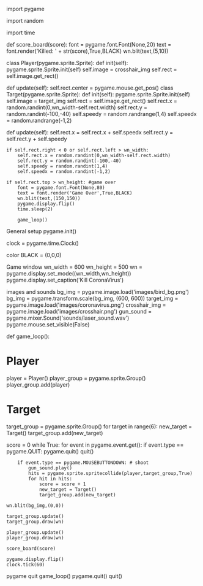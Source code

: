 import pygame

import random

import time

def score_board(score): font = pygame.font.Font(None,20) text = font.render('Killed: ' + str(score),True,BLACK) wn.blit(text,(5,10))

class Player(pygame.sprite.Sprite): def init(self): pygame.sprite.Sprite.init(self) self.image = crosshair_img self.rect = self.image.get_rect()

def update(self):
    self.rect.center = pygame.mouse.get_pos()
class Target(pygame.sprite.Sprite): def init(self): pygame.sprite.Sprite.init(self) self.image = target_img self.rect = self.image.get_rect() self.rect.x = random.randint(0,wn_width-self.rect.width) self.rect.y = random.randint(-100,-40)
self.speedy = random.randrange(1,4) self.speedx = random.randrange(-1,2)

def update(self):
    self.rect.x = self.rect.x + self.speedx
    self.rect.y = self.rect.y + self.speedy
 
    if self.rect.right < 0 or self.rect.left > wn_width:
        self.rect.x = random.randint(0,wn_width-self.rect.width)
        self.rect.y = random.randint(-100,-40)
        self.speedy = random.randint(1,4)
        self.speedx = random.randint(-1,2)
        
    if self.rect.top > wn_height: #game over
        font = pygame.font.Font(None,80)
        text = font.render('Game Over',True,BLACK)
        wn.blit(text,(150,150))
        pygame.display.flip()
        time.sleep(2)
        
        game_loop()
General setup
pygame.init()

clock = pygame.time.Clock()

color
BLACK = (0,0,0)

Game window
wn_width = 600 wn_height = 500 wn = pygame.display.set_mode((wn_width,wn_height)) pygame.display.set_caption('Kill CoronaVirus')

images and sounds
bg_img = pygame.image.load('images/bird_bg.png') bg_img = pygame.transform.scale(bg_img, (600, 600)) target_img = pygame.image.load('images/coronavirus.png') crosshair_img = pygame.image.load('images/crosshair.png') gun_sound = pygame.mixer.Sound('sounds/laser_sound.wav') pygame.mouse.set_visible(False)

def game_loop():

# Player
player = Player() 
player_group = pygame.sprite.Group()
player_group.add(player)

# Target
target_group = pygame.sprite.Group()
for target in range(6):
    new_target = Target()
    target_group.add(new_target)

score = 0
while True:
    for event in pygame.event.get():
        if event.type == pygame.QUIT:
           pygame.quit()
           quit()
           
        if event.type == pygame.MOUSEBUTTONDOWN: # shoot
            gun_sound.play()
            hits = pygame.sprite.spritecollide(player,target_group,True)
            for hit in hits:
                score = score + 1
                new_target = Target()
                target_group.add(new_target)

    wn.blit(bg_img,(0,0))

    target_group.update()   
    target_group.draw(wn)

    player_group.update()
    player_group.draw(wn)

    score_board(score)

    pygame.display.flip()
    clock.tick(60)
pygame quit
game_loop() pygame.quit() quit()
